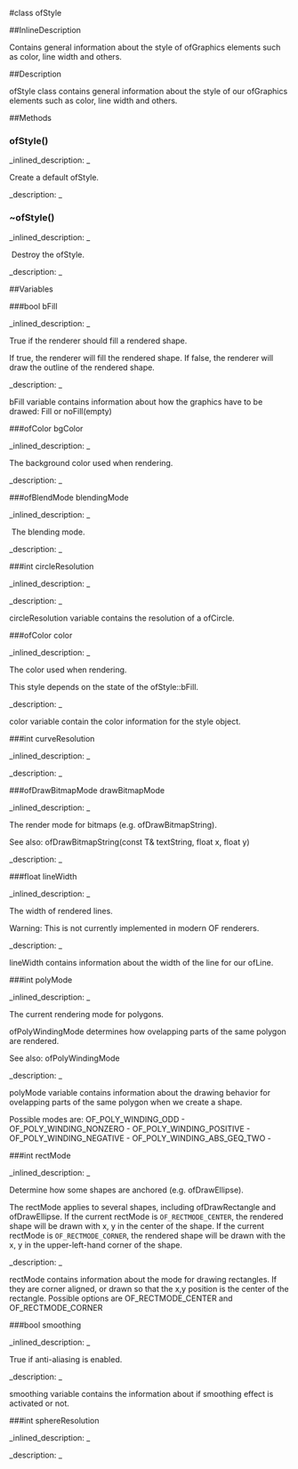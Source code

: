 #class ofStyle


<!--
_visible: True_
_advanced: False_
_istemplated: False_
_extends: _
-->

##InlineDescription

Contains general information about the style of ofGraphics
elements such as color, line width and others.





##Description

ofStyle class contains general information about the style of our ofGraphics elements such as color, line width and others.





##Methods



### ofStyle()

<!--
_syntax: ofStyle()_
_name: ofStyle_
_returns: _
_returns_description: _
_parameters: _
_access: public_
_version_started: 006_
_version_deprecated: _
_summary: _
_constant: False_
_static: False_
_visible: True_
_advanced: False_
-->

_inlined_description: _

Create a default ofStyle.





_description: _







<!----------------------------------------------------------------------------->

### ~ofStyle()

<!--
_syntax: ~ofStyle()_
_name: ~ofStyle_
_returns: _
_returns_description: _
_parameters: _
_access: public_
_version_started: 006_
_version_deprecated: _
_summary: _
_constant: False_
_static: False_
_visible: True_
_advanced: False_
-->

_inlined_description: _

 Destroy the ofStyle.





_description: _







<!----------------------------------------------------------------------------->

##Variables



###bool bFill

<!--
_name: bFill_
_type: bool_
_access: public_
_version_started: 006_
_version_deprecated: _
_summary: _
_visible: True_
_constant: False_
_advanced: False_
-->

_inlined_description: _

True if the renderer should fill a rendered shape.

If true, the renderer will fill the rendered shape.  If false, the
renderer will draw the outline of the rendered shape.





_description: _

bFill variable contains information about how the graphics have to be drawed: Fill or noFill(empty)





<!----------------------------------------------------------------------------->

###ofColor bgColor

<!--
_name: bgColor_
_type: ofColor_
_access: public_
_version_started: 007_
_version_deprecated: _
_summary: _
_visible: True_
_constant: True_
_advanced: False_
-->

_inlined_description: _

The background color used when rendering.





_description: _







<!----------------------------------------------------------------------------->

###ofBlendMode blendingMode

<!--
_name: blendingMode_
_type: ofBlendMode_
_access: public_
_version_started: 007_
_version_deprecated: _
_summary: _
_visible: True_
_constant: True_
_advanced: False_
-->

_inlined_description: _

 The blending mode.





_description: _







<!----------------------------------------------------------------------------->

###int circleResolution

<!--
_name: circleResolution_
_type: int_
_access: public_
_version_started: 006_
_version_deprecated: _
_summary: _
_visible: True_
_constant: False_
_advanced: False_
-->

_inlined_description: _







_description: _

circleResolution variable contains the resolution of a ofCircle.





<!----------------------------------------------------------------------------->

###ofColor color

<!--
_name: color_
_type: ofColor_
_access: public_
_version_started: 006_
_version_deprecated: _
_summary: _
_visible: True_
_constant: False_
_advanced: False_
-->

_inlined_description: _

The color used when rendering.

This style depends on the state of the ofStyle::bFill.





_description: _

color variable contain the color information for the style object.





<!----------------------------------------------------------------------------->

###int curveResolution

<!--
_name: curveResolution_
_type: int_
_access: public_
_version_started: 007_
_version_deprecated: _
_summary: _
_visible: True_
_constant: True_
_advanced: False_
-->

_inlined_description: _







_description: _







<!----------------------------------------------------------------------------->

###ofDrawBitmapMode drawBitmapMode

<!--
_name: drawBitmapMode_
_type: ofDrawBitmapMode_
_access: public_
_version_started: 007_
_version_deprecated: _
_summary: _
_visible: True_
_constant: True_
_advanced: False_
-->

_inlined_description: _

The render mode for bitmaps (e.g. ofDrawBitmapString).


See also: ofDrawBitmapString(const T& textString, float x, float y)





_description: _







<!----------------------------------------------------------------------------->

###float lineWidth

<!--
_name: lineWidth_
_type: float_
_access: public_
_version_started: 006_
_version_deprecated: _
_summary: _
_visible: True_
_constant: False_
_advanced: False_
-->

_inlined_description: _

The width of rendered lines.

Warning: This is not currently implemented in modern OF renderers.





_description: _

lineWidth contains information about the width of the line for our ofLine.





<!----------------------------------------------------------------------------->

###int polyMode

<!--
_name: polyMode_
_type: int_
_access: public_
_version_started: 006_
_version_deprecated: _
_summary: _
_visible: True_
_constant: False_
_advanced: False_
-->

_inlined_description: _

The current rendering mode for polygons.

ofPolyWindingMode determines how ovelapping parts of the same
polygon are rendered.


See also: ofPolyWindingMode





_description: _

polyMode variable contains information about the drawing behavior for ovelapping parts of the same polygon when we create a shape.

Possible modes are:
OF_POLY_WINDING_ODD -
OF_POLY_WINDING_NONZERO -
OF_POLY_WINDING_POSITIVE -
OF_POLY_WINDING_NEGATIVE -
OF_POLY_WINDING_ABS_GEQ_TWO -





<!----------------------------------------------------------------------------->

###int rectMode

<!--
_name: rectMode_
_type: int_
_access: public_
_version_started: 006_
_version_deprecated: _
_summary: _
_visible: True_
_constant: False_
_advanced: False_
-->

_inlined_description: _

Determine how some shapes are anchored (e.g. ofDrawEllipse).

The rectMode applies to several shapes, including ofDrawRectangle
and ofDrawEllipse.  If the current rectMode is `OF_RECTMODE_CENTER`,
the rendered shape will be drawn with x, y in the center of the
shape. If the current rectMode is `OF_RECTMODE_CORNER`, the
rendered shape will be drawn with the x, y in the upper-left-hand
corner of the shape.





_description: _

rectMode contains information about the mode for drawing rectangles.
If they are corner aligned, or drawn so that the x,y position is the center of the rectangle. Possible options are OF_RECTMODE_CENTER and OF_RECTMODE_CORNER





<!----------------------------------------------------------------------------->

###bool smoothing

<!--
_name: smoothing_
_type: bool_
_access: public_
_version_started: 006_
_version_deprecated: _
_summary: _
_visible: True_
_constant: False_
_advanced: False_
-->

_inlined_description: _

True if anti-aliasing is enabled.





_description: _

smoothing variable contains the information about if smoothing effect is activated or not.





<!----------------------------------------------------------------------------->

###int sphereResolution

<!--
_name: sphereResolution_
_type: int_
_access: public_
_version_started: 007_
_version_deprecated: _
_summary: _
_visible: True_
_constant: True_
_advanced: False_
-->

_inlined_description: _







_description: _







<!----------------------------------------------------------------------------->

